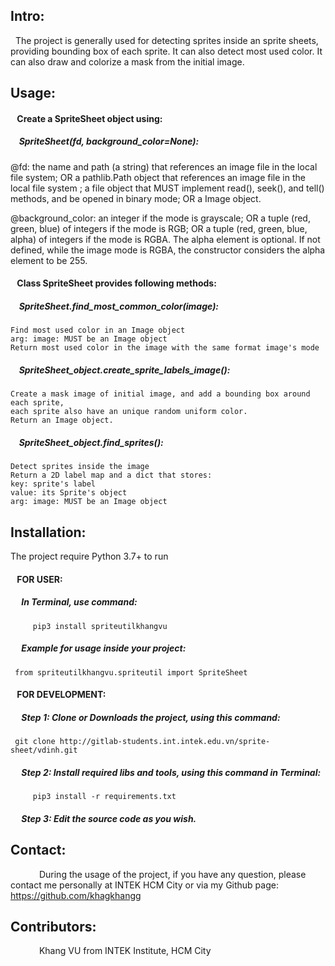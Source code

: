 ## Intro:
&nbsp; The project is generally used for detecting sprites inside an sprite sheets, providing bounding box of each sprite. It can also detect most used color. It can also draw and colorize a mask from the initial image.

## Usage:
#### &ensp; Create a SpriteSheet object using:
##### &ensp;&nbsp; SpriteSheet(fd, background_color=None):

   @fd: the name and path (a string) that references an image file in the local file system;
   OR a pathlib.Path object that references an image file in the local file system ; a file object that MUST implement read(), seek(), and tell() methods, and be opened in binary mode;
   OR a Image object.

   @background_color: an integer if the mode is grayscale;
   OR a tuple (red, green, blue) of integers if the mode is RGB;
   OR a tuple (red, green, blue, alpha) of integers if the mode is RGBA. The alpha element is optional. If not defined, while the image mode is RGBA, the constructor considers the alpha element to be 255.

#### &ensp; Class SpriteSheet provides following methods:

##### &ensp;&nbsp; SpriteSheet.find_most_common_color(image):

	Find most used color in an Image object
	arg: image: MUST be an Image object
	Return most used color in the image with the same format image's mode

##### &ensp;&nbsp; SpriteSheet_object.create_sprite_labels_image():

	Create a mask image of initial image, and add a bounding box around each sprite,
	each sprite also have an unique random uniform color.
	Return an Image object.

##### &ensp;&nbsp; SpriteSheet_object.find_sprites():

	Detect sprites inside the image
	Return a 2D label map and a dict that stores:
	key: sprite's label
	value: its Sprite's object
	arg: image: MUST be an Image object

## Installation:
The project require Python 3.7+ to run

#### &ensp; FOR USER:
##### &emsp; In Terminal, use command:

		 pip3 install spriteutilkhangvu

##### &emsp; Example for usage inside your project:

     from spriteutilkhangvu.spriteutil import SpriteSheet


#### &ensp; FOR DEVELOPMENT:
##### &emsp; Step 1: Clone or Downloads the project, using this command:

     git clone http://gitlab-students.int.intek.edu.vn/sprite-sheet/vdinh.git
##### &emsp; Step 2: Install required libs and tools, using this command in Terminal:

		 pip3 install -r requirements.txt
##### &emsp; Step 3: Edit the source code as you wish.

## Contact:
&emsp;&emsp;&emsp; During the usage of the project, if you have any question, please contact me personally at INTEK HCM City or via my Github page: https://github.com/khagkhangg

## Contributors:
&emsp;&emsp;&emsp; Khang VU from INTEK Institute, HCM City
